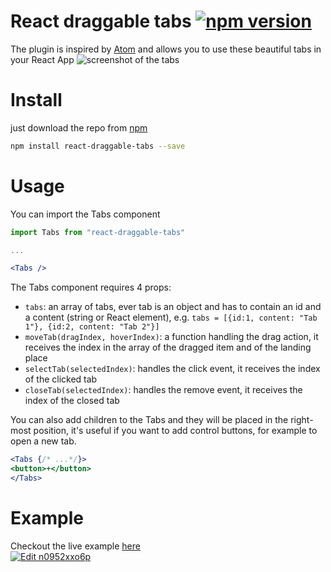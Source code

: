 # React draggable tabs [![npm version](https://badge.fury.io/js/react-draggable-tabs.svg)](https://www.npmjs.com/package/react-draggable-tabs)
The plugin is inspired by [Atom](https://atom.io/) and allows you to use these beautiful tabs in your React App
![screenshot of the tabs](./screenshot.png)

# Install
just download the repo from [npm](https://www.npmjs.com/package/react-draggable-tabs)
```bash
npm install react-draggable-tabs --save
```

# Usage
You can import the Tabs component
```jsx
import Tabs from "react-draggable-tabs"

...

<Tabs />
```

The Tabs component requires 4 props:
- `tabs`: an array of tabs, ever tab is an object and has to contain an id and a content (string or React element), e.g. `tabs = [{id:1, content: "Tab 1"}, {id:2, content: "Tab 2"}]`
- `moveTab(dragIndex, hoverIndex)`: a function handling the drag action, it receives the index in the array of the dragged item and of the landing place
- `selectTab(selectedIndex)`: handles the click event, it receives the index of the clicked tab
- `closeTab(selectedIndex)`: handles the remove event, it receives the index of the closed tab

You can also add children to the Tabs and they will be placed in the right-most position, it's useful if you want to add control buttons, for example to open a new tab.

```jsx
<Tabs {/* ...*/}>
<button>+</button>
</Tabs>
```
# Example
Checkout the live example [here](https://zaninandrea.github.io/react-draggable-tabs)  
[![Edit n0952xxo6p](https://codesandbox.io/static/img/play-codesandbox.svg)](https://codesandbox.io/s/n0952xxo6p)
